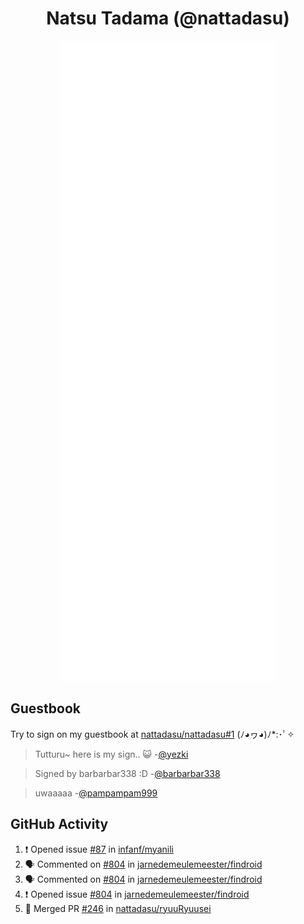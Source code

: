 <div align="center">

# Natsu Tadama (@nattadasu)

![Github Metrics](github-metrics.svg)
</div>

## Guestbook

Try to sign on my guestbook at [nattadasu/nattadasu#1](https://github.com/nattadasu/nattadasu/issues/1) (ﾉ◕ヮ◕)ﾉ\*:･ﾟ✧

<!--START:guestbook-->
> Tutturu~  here is my sign.. :smiley_cat: 
> -[@yezki](https://github.com/yezki)

> Signed by barbarbar338 :D
> -[@barbarbar338](https://github.com/barbarbar338)

> uwaaaaa
> -[@pampampam999](https://github.com/pampampam999)
<!--END:guestbook-->

## GitHub Activity
<!--START_SECTION:activity-->
1. ❗ Opened issue [#87](https://github.com/infanf/myanili/issues/87) in [infanf/myanili](https://github.com/infanf/myanili)
2. 🗣 Commented on [#804](https://github.com/jarnedemeulemeester/findroid/issues/804#issuecomment-2275346253) in [jarnedemeulemeester/findroid](https://github.com/jarnedemeulemeester/findroid)
3. 🗣 Commented on [#804](https://github.com/jarnedemeulemeester/findroid/issues/804#issuecomment-2273211252) in [jarnedemeulemeester/findroid](https://github.com/jarnedemeulemeester/findroid)
4. ❗ Opened issue [#804](https://github.com/jarnedemeulemeester/findroid/issues/804) in [jarnedemeulemeester/findroid](https://github.com/jarnedemeulemeester/findroid)
5. 🎉 Merged PR [#246](https://github.com/nattadasu/ryuuRyuusei/pull/246) in [nattadasu/ryuuRyuusei](https://github.com/nattadasu/ryuuRyuusei)
<!--END_SECTION:activity-->
